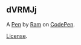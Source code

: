 dVRMJj
------


A [Pen](https://codepen.io/Ram95/pen/dVRMJj) by [Ram](https://codepen.io/Ram95) on [CodePen](https://codepen.io).

[License](https://codepen.io/Ram95/pen/dVRMJj/license).